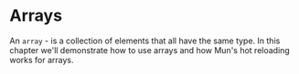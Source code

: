 # Arrays

An `array` - is a collection of elements that all have the same type.
In this chapter we'll demonstrate how to use arrays and how Mun's hot reloading works for arrays.
